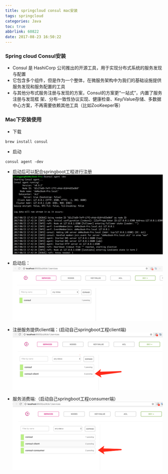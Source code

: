 ```yaml
---
title: springcloud consul mac安装
tags: springcloud
categories: Java
toc: true
abbrlink: 60822
date: 2017-08-23 16:50:22
---
```

### Spring cloud Consul安装
- Consul 是 HashiCorp 公司推出的开源工具，用于实现分布式系统的服务发现与配置
- 它包含多个组件，但是作为一个整体，在微服务架构中为我们的基础设施提供服务发现和服务配置的工具
- 与其他分布式服务注册与发现的方案，Consul的方案更“一站式”，内置了服务注册与发现框 架、分布一致性协议实现、健康检查、Key/Value存储、多数据中心方案，不再需要依赖其他工具（比如ZooKeeper等）

### Mac下安装使用
- 下载

```
brew install consul
```
- 启动

```
consul agent -dev
```
- 启动后可以配合springboot工程进行注册
![](https://raw.githubusercontent.com/zhulg/allpic/master/consulstart.png)

- 启动后：
![启动](https://raw.githubusercontent.com/zhulg/allpic/master/springcloudConsul1.png)

- 注册服务提供client端：(启动自己springboot工程client端)
![](https://raw.githubusercontent.com/zhulg/allpic/master/springcloudConsulClient.png)

- 服务消费端:（启动自己springboot工程consumer端）
![](https://raw.githubusercontent.com/zhulg/allpic/master/springcloudConsulConsumer.png)